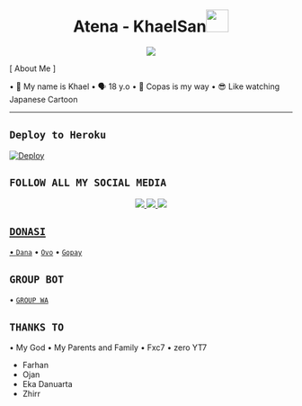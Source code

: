 <h1 align="center">Atena - KhaelSan<img src="https://user-images.githubusercontent.com/1303154/88677602-1635ba80-d120-11ea-84d8-d263ba5fc3c0.gif" width="40px" alt=""><br></h1>
<p align="center">
<img src="https://telegra.ph/file/96ef29c40b00adafb1490.png" />
</p>

<p align="center">

[ About Me ]

• 👼 My name is Khael
• 🗣️ 18 y.o
• 🔭 Copas is my way
• 😎 Like watching Japanese Cartoon
</p>

-------

## ```Deploy to Heroku```
[![Deploy](https://www.herokucdn.com/deploy/button.svg)](https://heroku.com/deploy?template=https://github.com/BapakLuPedo/Atena-RestAPI's)

## ```FOLLOW ALL MY SOCIAL MEDIA```
<p align="center">
<a href="https://instagram.com/khaelll._"><img src="https://img.shields.io/badge/Instagram-E4405F?style=for-the-badge&logo=instagram&logoColor=white"/> 
<a href="https://wa.me/6282248192917"><img src="https://img.shields.io/badge/WhatsApp-25D366?style=for-the-badge&logo=whatsapp&logoColor=white" />
<a href="https://youtube.com/KhaelSan"><img src="https://img.shields.io/badge/YouTube KhaelSan-ff0000?style=for-the-badge&logo=youtube&logoColor=ff000000&link=https://youtube.com/KhaelSan" /><br>
</p>

## ```DONASI```

• [`Dana`](082248192917)
• [`Ovo`](082248192917)
• [`Gopay`](082248192917)

## ```GROUP BOT```

• [`GROUP WA`](https://chat.whatsapp.com/IfZhXNWaOCMH69jtHbv9xk)</a>

## ```THANKS TO```
• My God
• My Parents and Family
• Fxc7
• zero YT7
- Farhan
- Ojan
- Eka Danuarta
- Zhirr
```
